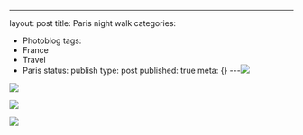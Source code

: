 ---
layout: post
title: Paris night walk
categories:
- Photoblog
tags:
- France
- Travel
- Paris
status: publish
type: post
published: true
meta: {}
---![](/squarespace_images/static_500baf96c4aa540325612fa5_5019f37de4b0b45850a90f6a_5019f37de4b0b45850a90f6b_1293487147000__img.jpg_)
  

  
   
![](/squarespace_images/static_500baf96c4aa540325612fa5_5019f37de4b0b45850a90f6a_5019f37de4b0b45850a90f6c_1293487147000__img.jpg_)
  

  
   
![](/squarespace_images/static_500baf96c4aa540325612fa5_5019f37de4b0b45850a90f6a_5019f37de4b0b45850a90f6d_1293487147000__img.jpg_)
  

  
   
![](/squarespace_images/static_500baf96c4aa540325612fa5_5019f37de4b0b45850a90f6a_5019f37de4b0b45850a90f6e_1293487147000__img.jpg_)
